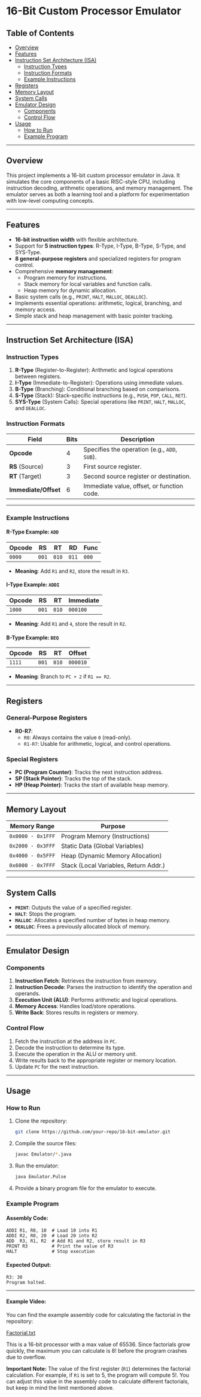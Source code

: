 # 16-Bit Custom Processor Emulator

## Table of Contents
- [Overview](#overview)
- [Features](#features)
- [Instruction Set Architecture (ISA)](#instruction-set-architecture-isa)
    - [Instruction Types](#instruction-types)
    - [Instruction Formats](#instruction-formats)
    - [Example Instructions](#example-instructions)
- [Registers](#registers)
- [Memory Layout](#memory-layout)
- [System Calls](#system-calls)
- [Emulator Design](#emulator-design)
    - [Components](#components)
    - [Control Flow](#control-flow)
- [Usage](#usage)
    - [How to Run](#how-to-run)
    - [Example Program](#example-program)
---

## Overview
This project implements a 16-bit custom processor emulator in Java. It simulates the core components of a basic RISC-style CPU, including instruction decoding, arithmetic operations, and memory management. The emulator serves as both a learning tool and a platform for experimentation with low-level computing concepts.

---

## Features
- **16-bit instruction width** with flexible architecture.
- Support for **5 instruction types**: R-Type, I-Type, B-Type, S-Type, and SYS-Type.
- **8 general-purpose registers** and specialized registers for program control.
- Comprehensive **memory management**:
    - Program memory for instructions.
    - Stack memory for local variables and function calls.
    - Heap memory for dynamic allocation.
- Basic system calls (e.g., `PRINT`, `HALT`, `MALLOC`, `DEALLOC`).
- Implements essential operations: arithmetic, logical, branching, and memory access.
- Simple stack and heap management with basic pointer tracking.

---

## Instruction Set Architecture (ISA)

### Instruction Types
1. **R-Type** (Register-to-Register): Arithmetic and logical operations between registers.
2. **I-Type** (Immediate-to-Register): Operations using immediate values.
3. **B-Type** (Branching): Conditional branching based on comparisons.
4. **S-Type** (Stack): Stack-specific instructions (e.g., `PUSH`, `POP`, `CALL`, `RET`).
5. **SYS-Type** (System Calls): Special operations like `PRINT`, `HALT`, `MALLOC`, and `DEALLOC`.

### Instruction Formats
| **Field**              | **Bits** | **Description**                           |
|------------------------|----------|-------------------------------------------|
| **Opcode**             | 4        | Specifies the operation (e.g., `ADD`, `SUB`). |
| **RS** (Source)        | 3        | First source register.                    |
| **RT** (Target)        | 3        | Second source register or destination.    |
| **Immediate/Offset**   | 6        | Immediate value, offset, or function code.|

---

### Example Instructions
#### R-Type Example: `ADD`
| **Opcode** | **RS** | **RT** | **RD** | **Func** |
|------------|--------|--------|--------|----------|
| `0000`     | `001`  | `010`  | `011`  | `000`    |
- **Meaning**: Add `R1` and `R2`, store the result in `R3`.

#### I-Type Example: `ADDI`
| **Opcode** | **RS** | **RT** | **Immediate** |
|------------|--------|--------|---------------|
| `1000`     | `001`  | `010`  | `000100`      |
- **Meaning**: Add `R1` and `4`, store the result in `R2`.

#### B-Type Example: `BEQ`
| **Opcode** | **RS** | **RT** | **Offset** |
|------------|--------|--------|------------|
| `1111`     | `001`  | `010`  | `000010`   |
- **Meaning**: Branch to `PC + 2` if `R1 == R2`.

---

## Registers
### General-Purpose Registers
- **R0-R7**:
    - `R0`: Always contains the value `0` (read-only).
    - `R1-R7`: Usable for arithmetic, logical, and control operations.

### Special Registers
- **PC (Program Counter)**: Tracks the next instruction address.
- **SP (Stack Pointer)**: Tracks the top of the stack.
- **HP (Heap Pointer)**: Tracks the start of available heap memory.

---

## Memory Layout
| **Memory Range**    | **Purpose**                           |
|---------------------|---------------------------------------|
| `0x0000 - 0x1FFF`   | Program Memory (Instructions)         |
| `0x2000 - 0x3FFF`   | Static Data (Global Variables)        |
| `0x4000 - 0x5FFF`   | Heap (Dynamic Memory Allocation)      |
| `0x6000 - 0x7FFF`   | Stack (Local Variables, Return Addr.) |

---

## System Calls
- **`PRINT`**: Outputs the value of a specified register.
- **`HALT`**: Stops the program.
- **`MALLOC`**: Allocates a specified number of bytes in heap memory.
- **`DEALLOC`**: Frees a previously allocated block of memory.

---

## Emulator Design

### Components
1. **Instruction Fetch**: Retrieves the instruction from memory.
2. **Instruction Decode**: Parses the instruction to identify the operation and operands.
3. **Execution Unit (ALU)**: Performs arithmetic and logical operations.
4. **Memory Access**: Handles load/store operations.
5. **Write Back**: Stores results in registers or memory.

### Control Flow
1. Fetch the instruction at the address in `PC`.
2. Decode the instruction to determine its type.
3. Execute the operation in the ALU or memory unit.
4. Write results back to the appropriate register or memory location.
5. Update `PC` for the next instruction.

---

## Usage

### How to Run
1. Clone the repository:
   ```bash
   git clone https://github.com/your-repo/16-bit-emulator.git
   ```
2. Compile the source files:
   ```bash
   javac Emulator/*.java
   ```
3. Run the emulator:
   ```bash
   java Emulator.Pulse
   ```
4. Provide a binary program file for the emulator to execute.

### Example Program
#### Assembly Code:
```assembly
ADDI R1, R0, 10  # Load 10 into R1
ADDI R2, R0, 20  # Load 20 into R2
ADD  R3, R1, R2  # Add R1 and R2, store result in R3
PRINT R3         # Print the value of R3
HALT             # Stop execution
```
#### Expected Output:
```
R3: 30
Program halted.
```

---

#### Example Video:

You can find the example assembly code for calculating the factorial in the repository:

[Factorial.txt](../Test/Assembly.txt)

This is a 16-bit processor with a max value of 65536. Since factorials grow quickly, the maximum you can calculate is 8! before the program crashes due to overflow.

**Important Note:**
The value of the first register (`R1`) determines the factorial calculation. For example, if `R1` is set to 5, the program will compute 5!. You can adjust this value in the assembly code to calculate different factorials, but keep in mind the limit mentioned above.


